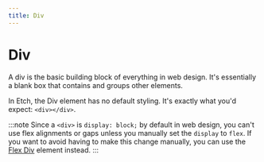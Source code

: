 ```yaml
---
title: Div
---
```


# Div

A div is the basic building block of everything in web design. It's essentially a blank box that contains and groups other elements.

In Etch, the Div element has no default styling. It's exactly what you'd expect: `<div></div>`.

:::note
Since a `<div>` is `display: block;` by default in web design, you can't use flex alignments or gaps unless you manually set the `display` to `flex`. If you want to avoid having to make this change manually, you can use the [Flex Div](flex-div) element instead.
:::